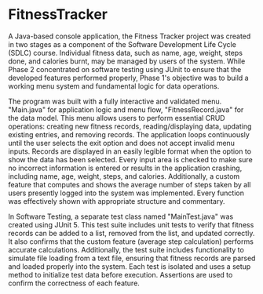# FitnessTracker

A Java-based console application, the Fitness Tracker project was created in two stages as a component of the Software Development Life Cycle (SDLC) course.  Individual fitness data, such as name, age, weight, steps done, and calories burnt, may be managed by users of the system.  While Phase 2 concentrated on software testing using JUnit to ensure that the developed features performed properly, Phase 1's objective was to build a working menu system and fundamental logic for data operations.

The program was built with a fully interactive and validated menu. "Main.java" for application logic and menu flow, "FitnessRecord.java" for the data model. This menu allows users to perform essential CRUD operations: creating new fitness records, reading/displaying data, updating existing entries, and removing records. The application loops continuously until the user selects the exit option and does not accept invalid menu inputs. Records are displayed in an easily legible format when the option to show the data has been selected.  Every input area is checked to make sure no incorrect information is entered or results in the application crashing, including name, age, weight, steps, and calories.  Additionally, a custom feature that computes and shows the average number of steps taken by all users presently logged into the system was implemented.  Every function was effectively shown with appropriate structure and commentary.

In Software Testing, a separate test class named "MainTest.java" was created using JUnit 5. This test suite includes unit tests to verify that fitness records can be added to a list, removed from the list, and updated correctly. It also confirms that the custom feature (average step calculation) performs accurate calculations. Additionally, the test suite includes functionality to simulate file loading from a text file, ensuring that fitness records are parsed and loaded properly into the system. Each test is isolated and uses a setup method to initialize test data before execution. Assertions are used to confirm the correctness of each feature. 

